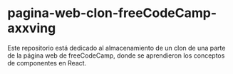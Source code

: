 # pagina-web-clon-freeCodeCamp-axxving
Este repositorio está dedicado al almacenamiento de un clon de una parte de la página web de freeCodeCamp, donde se aprendieron los conceptos de componentes en React.
